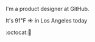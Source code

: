 I'm a product designer at GitHub.

It's 91&#8457; &#9728; in Los Angeles today

:octocat::tangerine: